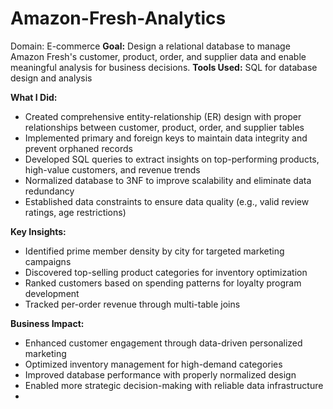 # Amazon-Fresh-Analytics
Domain: E-commerce 
**Goal:** Design a relational database to manage Amazon Fresh's customer, product, order, and supplier data and enable meaningful analysis for business decisions.
**Tools Used:** SQL for database design and analysis

**What I Did:**

- Created comprehensive entity-relationship (ER) design with proper relationships between customer, product, order, and supplier tables
- Implemented primary and foreign keys to maintain data integrity and prevent orphaned records
- Developed SQL queries to extract insights on top-performing products, high-value customers, and revenue trends
- Normalized database to 3NF to improve scalability and eliminate data redundancy
- Established data constraints to ensure data quality (e.g., valid review ratings, age restrictions)

**Key Insights:**

- Identified prime member density by city for targeted marketing campaigns
- Discovered top-selling product categories for inventory optimization
- Ranked customers based on spending patterns for loyalty program development
- Tracked per-order revenue through multi-table joins

**Business Impact:**

- Enhanced customer engagement through data-driven personalized marketing
- Optimized inventory management for high-demand categories
- Improved database performance with properly normalized design
- Enabled more strategic decision-making with reliable data infrastructure
- 
